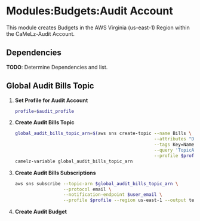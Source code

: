 # Modules:Budgets:Audit Account

This module creates Budgets in the AWS Virginia (us-east-1) Region within the
CaMeLz-Audit Account.

## Dependencies

**TODO**: Determine Dependencies and list.

## Global Audit Bills Topic

1. **Set Profile for Audit Account**

    ```bash
    profile=$audit_profile
    ```

1. **Create Audit Bills Topic**

    ```bash
    global_audit_bills_topic_arn=$(aws sns create-topic --name Bills \
                                                        --attributes "DisplayName=CMLA Bills" \
                                                        --tags Key=Name,Value=Audit-Bills-Topic Key=Company,Value=CaMeLz Key=Environment,Value=Audit \
                                                        --query 'TopicArn' \
                                                        --profile $profile --region us-east-1 --output text)
    camelz-variable global_audit_bills_topic_arn
    ```

1. **Create Audit Bills Subscriptions**

    ```bash
    aws sns subscribe --topic-arn $global_audit_bills_topic_arn \
                      --protocol email \
                      --notification-endpoint $user_email \
                      --profile $profile --region us-east-1 --output text
    ```

1. **Create Audit Budget**
